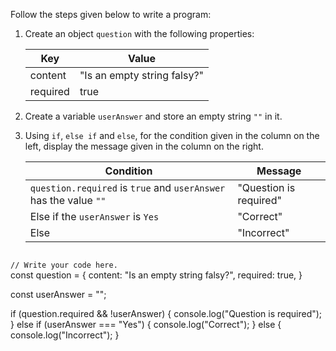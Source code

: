 Follow the steps given below
to write a program:

1. Create an object `question`
   with the following properties:

   | Key      | Value                       |
   | -------- | --------------------------- |
   | content  | "Is an empty string falsy?" |
   | required | true                        |

2. Create a variable `userAnswer`
   and
   store an empty string `""`
   in it.

3. Using `if`, `else if` and `else`,
   for the condition given
   in the column on the left,
   display the message given
   in the column on the right.

   | Condition                                                         | Message                |
   | ----------------------------------------------------------------- | ---------------------- |
   | `question.required` is `true` and `userAnswer` has the value `""` | "Question is required" |
   | Else if the `userAnswer` is `Yes`                                 | "Correct"              |
   | Else                                                              | "Incorrect"            |

<codeblock language="javascript" type="exercise" testMode="fixedInput">
<code>
// Write your code here.
</code>

<solution>
const question = {
  content: "Is an empty string falsy?",
  required: true,
}

const userAnswer = "";

if (question.required && !userAnswer) {
  console.log("Question is required");
} else if (userAnswer === "Yes") {
  console.log("Correct");
} else {
  console.log("Incorrect");
}
</solution>
</codeblock>
